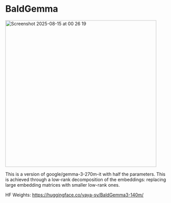 # BaldGemma

<img width="473" height="460" alt="Screenshot 2025-08-15 at 00 26 19" src="https://github.com/user-attachments/assets/ab21f4c5-7a83-44d9-b282-923bed86d235" />

This is a version of google/gemma-3-270m-it with half the parameters. This is achieved through a low-rank decomposition of the embeddings: replacing large embedding matrices with smaller low-rank ones.

HF Weights: https://huggingface.co/yaya-sy/BaldGemma3-140m/
